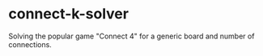 # connect-k-solver
Solving the popular game "Connect 4" for a generic board and number of connections.
